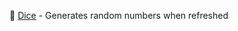  :game_die: [Dice](https://raghunathanp95.github.io/dice/) - Generates random numbers when refreshed
